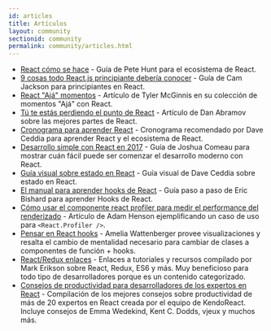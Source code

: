 ```yaml
---
id: articles
title: Artículos
layout: community
sectionid: community
permalink: community/articles.html
---
```


- [React cómo se hace](https://github.com/petehunt/react-howto) - Guía de Pete Hunt para el ecosistema de React.
- [9 cosas todo React.js principiante debería conocer](https://camjackson.net/post/9-things-every-reactjs-beginner-should-know) - Guía de Cam Jackson para principiantes en React.
- [React "Ajá" momentos](https://tylermcginnis.com/react-aha-moments/) - Artículo de Tyler McGinnis en su colección de momentos "Ajá" con React.
- [Tú te estás perdiendo el punto de React](https://medium.com/@dan_abramov/youre-missing-the-point-of-react-a20e34a51e1a) - Artículo de Dan Abramov sobre las mejores partes de React.
- [Cronograma para aprender React](https://daveceddia.com/timeline-for-learning-react/) - Cronograma recomendado por Dave Ceddia para aprender React y el ecosistema de React.
- [ Desarrollo simple con React en 2017](https://hackernoon.com/simple-react-development-in-2017-113bd563691f) - Guía de Joshua Comeau para mostrar cuán fácil puede ser comenzar el desarrollo moderno con React.
- [Guía visual sobre estado en React](https://daveceddia.com/visual-guide-to-state-in-react/) - Guía visual de Dave Ceddia sobre estado en React.
- [El manual para aprender hooks de React](https://www.telerik.com/kendo-react-ui/react-hooks-guide/) - Guía paso a paso de Eric Bishard para aprender Hooks de React.
- [Cómo usar el componente react profiler para medir el performance del renderizado](https://medium.com/@adamhenson/how-to-use-the-react-profiler-component-to-measure-performance-improvements-from-hooks-d43b7092d7a8) - Artículo de Adam Henson ejemplificando un caso de uso para `<React.Profiler />`.
- [Pensar en React hooks](https://wattenberger.com/blog/react-hooks) - Amelia Wattenberger provee visualizaciones y resalta el cambio de mentalidad necesario para cambiar de clases a componentes de función + hooks.
- [React/Redux enlaces](https://github.com/markerikson/react-redux-links) - Enlaces a tutoriales y recursos compilado por Mark Erikson sobre React, Redux, ES6 y más. Muy beneficioso para todo tipo de desarrolladores porque es un contenido categorizado.
- [Consejos de productividad para desarrolladores de los expertos en React](https://www.telerik.com/kendo-react-ui/react-best-practices-and-productivity-tips/) - Compilación de los mejores consejos sobre productividad de más de 20 expertos en React creada por el equipo de KendoReact. Incluye consejos de Emma Wedekind, Kent C. Dodds, vjeux y muchos más.  
